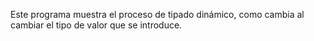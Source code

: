 Este programa muestra el proceso de tipado dinámico, como cambia al cambiar el tipo de valor que se introduce.
